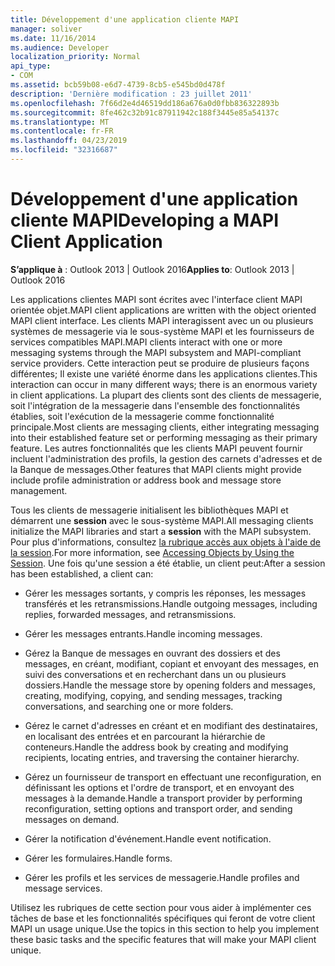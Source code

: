 ```yaml
---
title: Développement d'une application cliente MAPI
manager: soliver
ms.date: 11/16/2014
ms.audience: Developer
localization_priority: Normal
api_type:
- COM
ms.assetid: bcb59b08-e6d7-4739-8cb5-e545bd0d478f
description: 'Dernière modification : 23 juillet 2011'
ms.openlocfilehash: 7f66d2e4d46519dd186a676a0d0fbb836322893b
ms.sourcegitcommit: 8fe462c32b91c87911942c188f3445e85a54137c
ms.translationtype: MT
ms.contentlocale: fr-FR
ms.lasthandoff: 04/23/2019
ms.locfileid: "32316687"
---
```

# <a name="developing-a-mapi-client-application"></a><span data-ttu-id="ae976-103">Développement d'une application cliente MAPI</span><span class="sxs-lookup"><span data-stu-id="ae976-103">Developing a MAPI Client Application</span></span>

  
  
<span data-ttu-id="ae976-104">**S’applique à** : Outlook 2013 | Outlook 2016</span><span class="sxs-lookup"><span data-stu-id="ae976-104">**Applies to**: Outlook 2013 | Outlook 2016</span></span> 
  
<span data-ttu-id="ae976-105">Les applications clientes MAPI sont écrites avec l'interface client MAPI orientée objet.</span><span class="sxs-lookup"><span data-stu-id="ae976-105">MAPI client applications are written with the object oriented MAPI client interface.</span></span> <span data-ttu-id="ae976-106">Les clients MAPI interagissent avec un ou plusieurs systèmes de messagerie via le sous-système MAPI et les fournisseurs de services compatibles MAPI.</span><span class="sxs-lookup"><span data-stu-id="ae976-106">MAPI clients interact with one or more messaging systems through the MAPI subsystem and MAPI-compliant service providers.</span></span> <span data-ttu-id="ae976-107">Cette interaction peut se produire de plusieurs façons différentes; Il existe une variété énorme dans les applications clientes.</span><span class="sxs-lookup"><span data-stu-id="ae976-107">This interaction can occur in many different ways; there is an enormous variety in client applications.</span></span> <span data-ttu-id="ae976-108">La plupart des clients sont des clients de messagerie, soit l'intégration de la messagerie dans l'ensemble des fonctionnalités établies, soit l'exécution de la messagerie comme fonctionnalité principale.</span><span class="sxs-lookup"><span data-stu-id="ae976-108">Most clients are messaging clients, either integrating messaging into their established feature set or performing messaging as their primary feature.</span></span> <span data-ttu-id="ae976-109">Les autres fonctionnalités que les clients MAPI peuvent fournir incluent l'administration des profils, la gestion des carnets d'adresses et de la Banque de messages.</span><span class="sxs-lookup"><span data-stu-id="ae976-109">Other features that MAPI clients might provide include profile administration or address book and message store management.</span></span>
  
<span data-ttu-id="ae976-110">Tous les clients de messagerie initialisent les bibliothèques MAPI et démarrent une **session** avec le sous-système MAPI.</span><span class="sxs-lookup"><span data-stu-id="ae976-110">All messaging clients initialize the MAPI libraries and start a **session** with the MAPI subsystem.</span></span> <span data-ttu-id="ae976-111">Pour plus d'informations, consultez [la rubrique accès aux objets à l'aide de la session](accessing-objects-by-using-the-session.md).</span><span class="sxs-lookup"><span data-stu-id="ae976-111">For more information, see [Accessing Objects by Using the Session](accessing-objects-by-using-the-session.md).</span></span> <span data-ttu-id="ae976-112">Une fois qu'une session a été établie, un client peut:</span><span class="sxs-lookup"><span data-stu-id="ae976-112">After a session has been established, a client can:</span></span>
  
- <span data-ttu-id="ae976-113">Gérer les messages sortants, y compris les réponses, les messages transférés et les retransmissions.</span><span class="sxs-lookup"><span data-stu-id="ae976-113">Handle outgoing messages, including replies, forwarded messages, and retransmissions.</span></span>
    
- <span data-ttu-id="ae976-114">Gérer les messages entrants.</span><span class="sxs-lookup"><span data-stu-id="ae976-114">Handle incoming messages.</span></span>
    
- <span data-ttu-id="ae976-115">Gérez la Banque de messages en ouvrant des dossiers et des messages, en créant, modifiant, copiant et envoyant des messages, en suivi des conversations et en recherchant dans un ou plusieurs dossiers.</span><span class="sxs-lookup"><span data-stu-id="ae976-115">Handle the message store by opening folders and messages, creating, modifying, copying, and sending messages, tracking conversations, and searching one or more folders.</span></span>
    
- <span data-ttu-id="ae976-116">Gérez le carnet d'adresses en créant et en modifiant des destinataires, en localisant des entrées et en parcourant la hiérarchie de conteneurs.</span><span class="sxs-lookup"><span data-stu-id="ae976-116">Handle the address book by creating and modifying recipients, locating entries, and traversing the container hierarchy.</span></span>
    
- <span data-ttu-id="ae976-117">Gérez un fournisseur de transport en effectuant une reconfiguration, en définissant les options et l'ordre de transport, et en envoyant des messages à la demande.</span><span class="sxs-lookup"><span data-stu-id="ae976-117">Handle a transport provider by performing reconfiguration, setting options and transport order, and sending messages on demand.</span></span>
    
- <span data-ttu-id="ae976-118">Gérer la notification d'événement.</span><span class="sxs-lookup"><span data-stu-id="ae976-118">Handle event notification.</span></span>
    
- <span data-ttu-id="ae976-119">Gérer les formulaires.</span><span class="sxs-lookup"><span data-stu-id="ae976-119">Handle forms.</span></span>
    
- <span data-ttu-id="ae976-120">Gérer les profils et les services de messagerie.</span><span class="sxs-lookup"><span data-stu-id="ae976-120">Handle profiles and message services.</span></span>
    
<span data-ttu-id="ae976-121">Utilisez les rubriques de cette section pour vous aider à implémenter ces tâches de base et les fonctionnalités spécifiques qui feront de votre client MAPI un usage unique.</span><span class="sxs-lookup"><span data-stu-id="ae976-121">Use the topics in this section to help you implement these basic tasks and the specific features that will make your MAPI client unique.</span></span>
  

